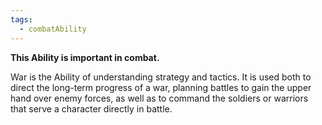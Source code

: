 ```yaml
---
tags:
  - combatAbility
---
```

**This Ability is important in combat.** 

War is the Ability of understanding strategy and tactics. It is used both to direct the long-term progress of a war, planning battles to gain the upper hand over enemy forces, as well as to command the soldiers or warriors that serve a character directly in battle.